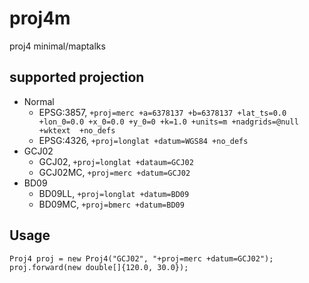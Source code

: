 # proj4m
proj4 minimal/maptalks

## supported projection
- Normal
    - EPSG:3857, `+proj=merc +a=6378137 +b=6378137 +lat_ts=0.0 +lon_0=0.0 +x_0=0.0 +y_0=0 +k=1.0 +units=m +nadgrids=@null +wktext  +no_defs`
    - EPSG:4326, `+proj=longlat +datum=WGS84 +no_defs`
- GCJ02
    - GCJ02, `+proj=longlat +dataum=GCJ02`
    - GCJ02MC, `+proj=merc +datum=GCJ02`
- BD09
    - BD09LL, `+proj=longlat +datum=BD09`
    - BD09MC, `+proj=bmerc +datum=BD09`

## Usage
```
Proj4 proj = new Proj4("GCJ02", "+proj=merc +datum=GCJ02");
proj.forward(new double[]{120.0, 30.0});
```

